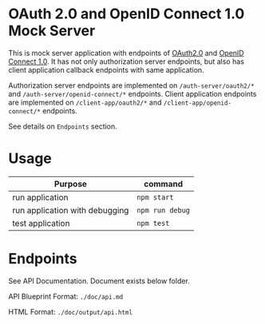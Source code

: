 # OAuth 2.0 and OpenID Connect 1.0 Mock Server

This is mock server application with endpoints of [OAuth2.0](https://tools.ietf.org/html/rfc6749) and [OpenID Connect 1.0](http://openid.net/connect/).
It has not only authorization server endpoints, but also has client application callback endpoints with same application.

Authorization server endpoints are implemented on `/auth-server/oauth2/*` and `/auth-server/openid-connect/*` endpoints.
Client application endpoints are implemented on `/client-app/oauth2/*` and `/client-app/openid-connect/*` endpoints.

See details on `Endpoints` section.

# Usage

| Purpose         | command     |
|-----------------|-------------|
| run application | `npm start` |
| run application with debugging | `npm run debug` |
| test application | `npm test` |

# Endpoints

See API Documentation. Document exists below folder.

API Blueprint Format: `./doc/api.md`

HTML Format: `./doc/output/api.html`


